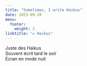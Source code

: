 ```yaml
---
title: "Sometimes, I write Haikus"
date: 2023-09-28
menu:
  footer:
    weight: 2
linktitle: "✒️ Haikus"
---
```


Juste des Haikus  
Souvent écrit tard le soir  
Ecran en mode nuit  
